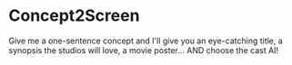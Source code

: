 # Concept2Screen

Give me a one-sentence concept and I'll give you an eye-catching title, a synopsis the studios will love, a movie poster... AND choose the cast AI!
